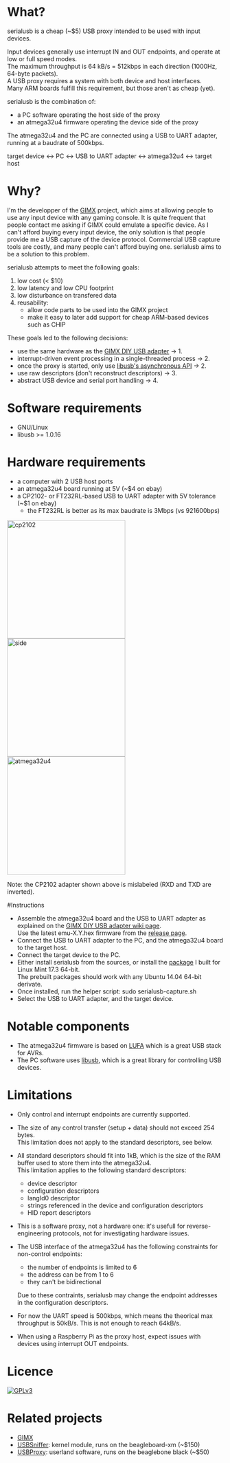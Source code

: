 # What?

serialusb is a cheap (~$5) USB proxy intended to be used with input devices.

Input devices generally use interrupt IN and OUT endpoints, and operate at low or full speed modes.  
The maximum throughput is 64 kB/s = 512kbps in each direction (1000Hz, 64-byte packets).  
A USB proxy requires a system with both device and host interfaces.  
Many ARM boards fulfill this requirement, but those aren't as cheap (yet).  

serialusb is the combination of:  
* a PC software operating the host side of the proxy
* an atmega32u4 firmware operating the device side of the proxy  

The atmega32u4 and the PC are connected using a USB to UART adapter, running at a baudrate of 500kbps.  

target device &harr; PC &harr; USB to UART adapter &harr; atmega32u4 &harr; target host  

# Why?

I'm the developper of the [GIMX](https://github.com/matlo/GIMX/) project, which aims at allowing people to use any input device with any gaming console. It is quite frequent that people contact me asking if GIMX could emulate a specific device. As I can't afford buying every input device, the only solution is that people provide me a USB capture of the device protocol. Commercial USB capture tools are costly, and many people can't afford buying one. serialusb aims to be a solution to this problem.  

serialusb attempts to meet the following goals:

1. low cost (< $10)
2. low latency and low CPU footprint
3. low disturbance on transfered data
4. reusability:
    * allow code parts to be used into the GIMX project
    * make it easy to later add support for cheap ARM-based devices such as CHIP

These goals led to the following decisions:

* use the same hardware as the [GIMX DIY USB adapter](http://gimx.fr/wiki/index.php?title=DIY_USB_adapter) &rarr; 1.
* interrupt-driven event processing in a single-threaded process &rarr; 2.
* once the proxy is started, only use [libusb's asynchronous API](http://libusb.sourceforge.net/api-1.0/group__asyncio.html) &rarr; 2.
* use raw descriptors (don't reconstruct descriptors) &rarr; 3.
* abstract USB device and serial port handling &rarr; 4.

# Software requirements

* GNU/Linux
* libusb >= 1.0.16

# Hardware requirements

* a computer with 2 USB host ports
* an atmega32u4 board running at 5V (~$4 on ebay)
* a CP2102- or FT232RL-based USB to UART adapter with 5V tolerance (~$1 on ebay)
   * the FT232RL is better as its max baudrate is 3Mbps (vs 921600bps)

<img src="http://gimx.fr/img/serialusb/serialusb-cp2102-wiring-s.png" alt="cp2102" width="275" />
<img src="http://gimx.fr/img/serialusb/serialusb-side-s.png" alt="side" width="275" />
<img src="http://gimx.fr/img/serialusb/serialusb-atmega32u4-wiring-s.png" alt="atmega32u4" width="275" />

Note: the CP2102 adapter shown above is mislabeled (RXD and TXD are inverted).

#Instructions

* Assemble the atmega32u4 board and the USB to UART adapter as explained on the [GIMX DIY USB adapter wiki page](http://gimx.fr/wiki/index.php?title=DIY_USB_adapter).  
   Use the latest emu-X.Y.hex firmware from the [release page](https://github.com/matlo/serialusb/releases).  
* Connect the USB to UART adapter to the PC, and the atmega32u4 board to the target host.  
* Connect the target device to the PC.  
* Either install serialusb from the sources, or install the [package](https://github.com/matlo/serialusb/releases) I built for Linux Mint 17.3 64-bit.  
   The prebuilt packages should work with any Ubuntu 14.04 64-bit derivate.  
* Once installed, run the helper script: sudo serialusb-capture.sh  
* Select the USB to UART adapter, and the target device.  

# Notable components

* The atmega32u4 firmware is based on [LUFA](https://github.com/abcminiuser/lufa) which is a great USB stack for AVRs.
* The PC software uses [libusb](http://libusb.info/), which is a great library for controlling USB devices.

# Limitations

* Only control and interrupt endpoints are currently supported.
* The size of any control transfer (setup + data) should not exceed 254 bytes.  
This limitation does not apply to the standard descriptors, see below.
* All standard descriptors should fit into 1kB, which is the size of the RAM buffer used to store them into the atmega32u4.  
This limitation applies to the following standard descriptors:
   * device descriptor
   * configuration descriptors
   * langId0 descriptor
   * strings referenced in the device and configuration descriptors
   * HID report descriptors
* This is a software proxy, not a hardware one: it's usefull for reverse-engineering protocols, not for investigating hardware issues.
* The USB interface of the atmega32u4 has the following constraints for non-control endpoints:
   * the number of endpoints is limited to 6
   * the address can be from 1 to 6
   * they can't be bidirectional

   Due to these contraints, serialusb may change the endpoint addresses in the configuration descriptors.
* For now the UART speed is 500kbps, which means the theorical max throughput is 50kB/s. This is not enough to reach 64kB/s.
* When using a Raspberry Pi as the proxy host, expect issues with devices using interrupt OUT endpoints.

# Licence

[![GPLv3](http://www.gnu.org/graphics/gplv3-127x51.png)](http://www.gnu.org/licenses/gpl-3.0.html)

# Related projects

* [GIMX](https://github.com/matlo/GIMX/)
* [USBSniffer](https://github.com/matlo/bb_usb_sniffer): kernel module, runs on the beagleboard-xm (~$150)
* [USBProxy](https://github.com/dominicgs/USBProxy): userland software, runs on the beaglebone black (~$50)
